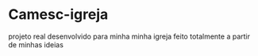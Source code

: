 # Camesc-igreja
 projeto real desenvolvido para minha minha igreja feito totalmente a partir de minhas ideias
